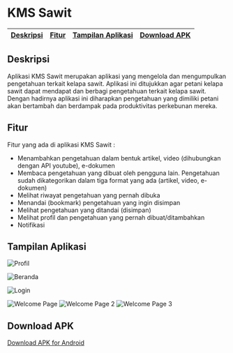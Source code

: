 # KMS Sawit

[Deskripsi](#deskripsi) | [Fitur](#fitur) | [Tampilan Aplikasi](#tampilan-aplikasi) | [Download APK](#download-apk)
:---:|:---:|:---:|:---:

## **Deskripsi**

Aplikasi KMS Sawit merupakan aplikasi yang mengelola dan mengumpulkan pengetahuan terkait kelapa sawit. 
Aplikasi ini ditujukkan agar petani kelapa sawit dapat mendapat dan berbagi pengetahuan terkait kelapa sawit. 
Dengan hadirnya aplikasi ini diharapkan pengetahuan yang dimiliki petani akan bertambah dan berdampak pada produktivitas perkebunan mereka.

## **Fitur**

Fitur yang ada di aplikasi KMS Sawit :
  - Menambahkan pengetahuan dalam bentuk artikel, video (dihubungkan dengan API youtube), e-dokumen
  - Membaca pengetahuan yang dibuat oleh pengguna lain. Pengetahuan sudah dikategorikan dalam tiga format yang ada (artikel, video, e-dokumen)
  - Melihat riwayat pengetahuan yang pernah dibuka
  - Menandai (bookmark) pengetahuan yang ingin disimpan
  - Melihat pengetahuan yang ditandai (disimpan)
  - Melihat profil dan pengetahuan yang pernah dibuat/ditambahkan
  - Notifikasi
  
## **Tampilan Aplikasi**
![Profil](KMSPenulis/Tampilan/12214832048783.jpg)

![Beranda](KMSPenulis/Tampilan/12214832087873.jpg)

![Login](KMSPenulis/Tampilan/12216831727710.jpg)

![Welcome Page](KMSPenulis/Tampilan/12216831966010.jpg)
![Welcome Page 2](KMSPenulis/Tampilan/12216832959828.jpg)
![Welcome Page 3](KMSPenulis/Tampilan/12216832751778.jpg)

## **Download APK**

[Download APK for Android](https://drive.google.com/file/d/1Vi1EQUJpF2osqJKrZqZYRC8odTf1iKmw/view?usp=sharing)
